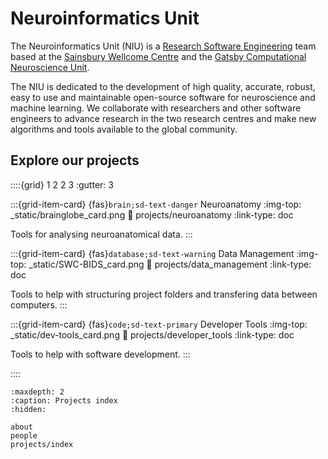 # Neuroinformatics Unit

The Neuroinformatics Unit (NIU) is a [Research Software Engineering](https://society-rse.org/) team based at the [Sainsbury Wellcome Centre](https://www.sainsburywellcome.org/web/) and the [Gatsby Computational Neuroscience Unit](https://www.ucl.ac.uk/gatsby/gatsby-computational-neuroscience-unit). 

The NIU is dedicated to the development of high quality, accurate, robust, easy to use and maintainable open-source software for neuroscience and machine learning. We collaborate with researchers and other software engineers to advance research in the two research centres and make new algorithms and tools available to the global community.


## Explore our projects

::::{grid} 1 2 2 3
:gutter: 3

:::{grid-item-card} {fas}`brain;sd-text-danger` Neuroanatomy
:img-top: _static/brainglobe_card.png
:link: projects/neuroanatomy
:link-type: doc

Tools for analysing neuroanatomical data.
:::

:::{grid-item-card} {fas}`database;sd-text-warning` Data Management
:img-top: _static/SWC-BIDS_card.png
:link: projects/data_management
:link-type: doc

Tools to help with structuring project folders and transfering data between computers.
:::

:::{grid-item-card} {fas}`code;sd-text-primary` Developer Tools
:img-top: _static/dev-tools_card.png
:link: projects/developer_tools
:link-type: doc

Tools to help with software development.
:::

::::

```{toctree}
:maxdepth: 2
:caption: Projects index
:hidden:

about
people
projects/index
```
